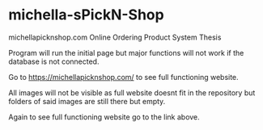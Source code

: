 # michella-sPickN-Shop
michellapicknshop.com Online Ordering Product System Thesis

Program will run the initial page but major functions will not work if the database is not connected.

Go to https://michellapicknshop.com/ to see full functioning website.

All images will not be visible as full website doesnt fit in the repository but folders of said images are still there but empty.

Again to see full functioning website go to the link above.
